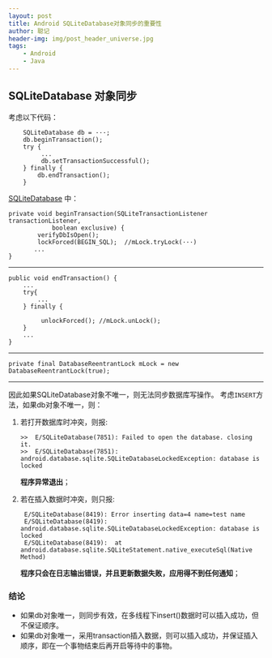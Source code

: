 ```yaml
---
layout: post
title: Android SQLiteDatabase对象同步的重要性
author: 聪记
header-img: img/post_header_universe.jpg
tags: 
    - Android
    - Java
---
```



## SQLiteDatabase 对象同步

考虑以下代码：

```
    SQLiteDatabase db = ···; 
    db.beginTransaction();
    try {
         ...
         db.setTransactionSuccessful();
    } finally {
        db.endTransaction();
    }
```  

[SQLiteDatabase](http://grepcode.com/file/repository.grepcode.com/java/ext/com.google.android/android/4.0.4_r1.2/android/database/sqlite/SQLiteDatabase.java?av=f#637) 中：

```
private void beginTransaction(SQLiteTransactionListener transactionListener,
            boolean exclusive) {
        verifyDbIsOpen();
        lockForced(BEGIN_SQL);  //mLock.tryLock(···)  
       ...
}

```

-----------------------------------------

```
public void endTransaction() {
    ...
    try{ 
        ...
    } finally {

         unlockForced(); //mLock.unLock();
    }
    ...
}

```
-------------------------------------------

```
private final DatabaseReentrantLock mLock = new DatabaseReentrantLock(true);

```

-------------------------------------------

因此如果SQLiteDatabase对象不唯一，则无法同步数据库写操作。
考虑`INSERT`方法，如果db对象不唯一，则：

1. 若打开数据库时冲突，则报:
   ```
   >>  E/SQLiteDatabase(7851): Failed to open the database. closing it.
   >>  E/SQLiteDatabase(7851): android.database.sqlite.SQLiteDatabaseLockedException: database is locked
   ```
   **程序异常退出**；

2. 若在插入数据时冲突，则只报:
   ```
    E/SQLiteDatabase(8419): Error inserting data=4 name=test name
    E/SQLiteDatabase(8419): android.database.sqlite.SQLiteDatabaseLockedException: database is locked
    E/SQLiteDatabase(8419):  at android.database.sqlite.SQLiteStatement.native_executeSql(Native Method)
   ```
   **程序只会在日志输出错误，并且更新数据失败，应用得不到任何通知**；


### 结论

* 如果db对象唯一，则同步有效，在多线程下insert()数据时可以插入成功，但不保证顺序。
* 如果db对象唯一，采用transaction插入数据，则可以插入成功，并保证插入顺序，即在一个事物结束后再开启等待中的事物。


 
